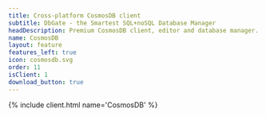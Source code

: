 ```yaml
---
title: Cross-platform CosmosDB client
subtitle: DbGate - the Smartest SQL+noSQL Database Manager
headDescription: Premium CosmosDB client, editor and database manager. Web application or desktop app for Linux, Windows, MacOS.
name: CosmosDB
layout: feature
features_left: true
icon: cosmosdb.svg
order: 11
isClient: 1
download_button: true
---
```


{% include client.html name='CosmosDB' %}
